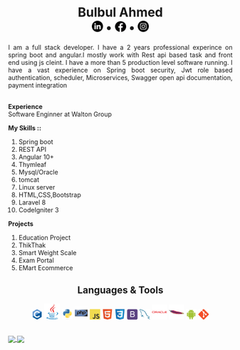 
<h1 align = "center">Bulbul Ahmed<br> <a href = "https://www.linkedin.com/in/bdbulbul/" title = "Connect with me on LinkedIn"><img src = "images/linkedin.png" width = "25px" height = "25px"></a> • <a href = "https://www.facebook.com/bd.bulbul/" title = "Follow me on Facebook"><img src = "images/facebook-circular-logo.png" width = "25px" height = "24px"></a></a> •  <a href = "https://www.instagram.com/bd.bulbul.me/" title = "Follow me on Instagram"><img src = "images/instagram.png" width = "25px" height = "25px"></a></h1>


<p align = "justify">I am a full stack developer. I have a 2 years professional experince on spring boot and angular.I mostly work with Rest api based task and front end using js cleint.
I have a more than 5 production level software running.
I have a vast experience on Spring boot security, Jwt role based authentication, scheduler, Microservices, Swagger open api documentation, payment integration <br> <br>

<b> Experience </b> <br>
   Software Enginner at Walton Group <br>
 
 <b> My Skills ::  </b> <br> 
 
1. Spring boot <br>
2. REST API <br>
3. Angular 10+ <br>
4. Thymleaf <br>
5. Mysql/Oracle <br>  
6. tomcat <br>
7. Linux server <br>
8. HTML,CSS,Bootstrap <br>
9. Laravel 8 <br>
10. CodeIgniter 3 <br>

<b> Projects </b> <br>
 1. Education Project <br>
 2. ThikThak </br>
 3. Smart Weight Scale <br>
 4. Exam Portal <br>
 5. EMart Ecommerce <br>
</p>




<h2 align = "center">Languages & Tools</h2>
<p align = "center"><img src = "images/language/c-original.svg" title="C" width = "24px"> <img src = "images/language/java-original.svg" title="java" width = "36px"> <img src = "images/language/python-original.svg" title="Python" width = "24px"> <img src = "images/language/php-original.svg" title="php" width = "30px"> <img src = "images/language/javascript-original.svg" title="JavaScript" width = "24px"> <img src = "images/language/html5-original.svg" title="HTML5" width = "24px"> <img src = "images/language/css3-original.svg" title="CSS3" width = "24px"> <img src = "images/language/bootstrap-plain.svg" title="Bootstrap" width = "24px"> <img src = "images/language/mysql-original.svg" title="MySQL" width = "24px"> <img src = "images/language/oracle-original.svg" title="Oracle" width = "34px"> <img src = "images/language/apache-original.svg" title="Apache" width = "34px"> <img src = "images/language/android-original.svg" title="Android" width = "24px">    <img src = "images/language/git-original.svg" title="Git" width = "24px">    </p>

<br>
<a href = "https://github.com/bulbul-deploy/github-readme-stats">
  <img src = "https://github-readme-stats.vercel.app/api/top-langs/?username=bulbul-deploy&layout=compact&theme=vue&langs_count=6" align = "center">
</a>

<a href = "https://github.com/bulbul-deploy/github-readme-stats">
  <img src = "https://github-readme-stats.vercel.app/api?username=bulbul-deploy&show_icons=true&count_private=true&theme=vue" align = "center">
</a>
